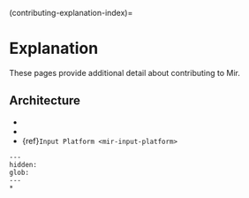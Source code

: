 (contributing-explanation-index)=

# Explanation

These pages provide additional detail about contributing to Mir.

## Architecture

- [](mir-architecture)
- [](mir-libraries)
- {ref}`Input Platform <mir-input-platform>`

```{toctree}
---
hidden:
glob:
---
*
```
